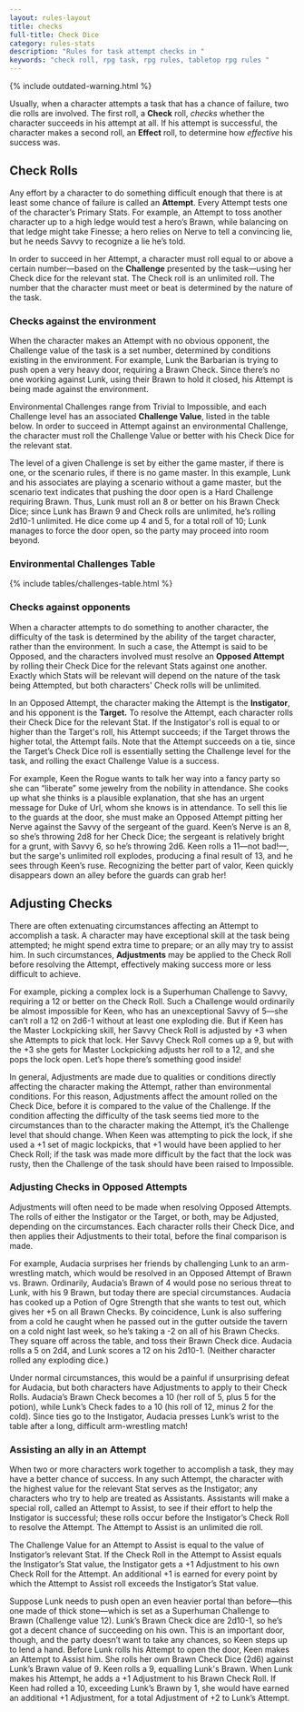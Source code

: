 ```yaml
---
layout: rules-layout
title: checks
full-title: Check Dice
category: rules-stats
description: "Rules for task attempt checks in "
keywords: "check roll, rpg task, rpg rules, tabletop rpg rules "
---
```


{% include outdated-warning.html %}

Usually, when a character attempts a task that has a chance of failure, two die rolls are involved. The first roll, a **Check** roll, _checks_ whether the character succeeds in his attempt at all. If his attempt is successful, the character makes a second roll, an **Effect** roll, to determine how _effective_ his success was.

## Check Rolls
Any effort by a character to do something difficult enough that there is at least some chance of failure is called an **Attempt**. Every Attempt tests one of the character’s Primary Stats. For example, an Attempt to toss another character up to a high ledge would test a hero’s Brawn, while balancing on that ledge might take Finesse; a hero relies on Nerve to tell a convincing lie, but he needs Savvy to recognize a lie he’s told.

In order to succeed in her Attempt, a character must roll equal to or above a certain number&mdash;based on the **Challenge** presented by the task&mdash;using her Check dice for the relevant stat. The Check roll is an unlimited roll. The number that the character must meet or beat is determined by the nature of the task.

### Checks against the environment
When the character makes an Attempt with no obvious opponent, the Challenge value of the task is a set number, determined by conditions existing in the environment. For example, Lunk the Barbarian is trying to push open a very heavy door, requiring a Brawn Check. Since there’s no one working against Lunk, using their Brawn to hold it closed, his Attempt is being made against the environment.

Environmental Challenges range from Trivial to Impossible, and each Challenge level has an associated **Challenge Value**, listed in the table below. In order to succeed in Attempt against an environmental Challenge, the character must roll the Challenge Value or better with his Check Dice for the relevant stat.

The level of a given Challenge is set by either the game master, if there is one, or the scenario rules, if there is no game master. In this example, Lunk and his associates are playing a scenario without a game master, but the scenario text indicates that pushing the door open is a Hard Challenge requiring Brawn. Thus, Lunk must roll an 8 or better on his Brawn Check Dice; since Lunk has Brawn 9 and Check rolls are unlimited, he’s rolling 2d10-1 unlimited. He dice come up 4 and 5, for a total roll of 10; Lunk manages to force the door open, so the party may proceed into room beyond.

### Environmental Challenges Table
{% include tables/challenges-table.html %}

### Checks against opponents
When a character attempts to do something to another character, the difficulty of the task is determined by the ability of the target character, rather than the environment. In such a case, the Attempt is said to be Opposed, and the characters involved must resolve an **Opposed Attempt** by rolling their Check Dice for the relevant Stats against one another. Exactly which Stats will be relevant will depend on the nature of the task being Attempted, but both characters' Check rolls will be unlimited.

In an Opposed Attempt, the character making the Attempt is the **Instigator**, and his opponent is the **Target.** To resolve the Attempt, each character rolls their Check Dice for the relevant Stat. If the Instigator's roll is equal to or higher than the Target's roll, his Attempt succeeds; if the Target throws the higher total, the Attempt fails. Note that the Attempt succeeds on a tie, since the Target’s Check Dice roll is essentially setting the Challenge level for the task, and rolling the exact Challenge Value is a success.

For example, Keen the Rogue wants to talk her way into a fancy party so she can “liberate” some jewelry from the nobility in attendance. She cooks up what she thinks is a plausible explanation, that she has an urgent message for Duke of Url, whom she knows is in attendance. To sell this lie to the guards at the door, she must make an Opposed Attempt pitting her Nerve against the Savvy of the sergeant of the guard. Keen’s Nerve is an 8, so she’s throwing 2d8 for her Check Dice; the sergeant is relatively bright for a grunt, with Savvy 6, so he’s throwing 2d6. Keen rolls a 11&mdash;not bad!&mdash;, but the sarge's unlimited roll explodes, producing a final result of 13, and he sees through Keen’s ruse. Recognizing the better part of valor, Keen quickly disappears down an alley before the guards can grab her!

## Adjusting Checks
There are often extenuating circumstances affecting an Attempt to accomplish a task. A character may have exceptional skill at the task being attempted; he might spend extra time to prepare; or an ally may try to assist him. In such circumstances, **Adjustments** may be applied to the Check Roll before resolving the Attempt, effectively making success more or less difficult to achieve.

For example, picking a complex lock is a Superhuman Challenge to Savvy, requiring a 12 or better on the Check Roll. Such a Challenge would ordinarily be almost impossible for Keen, who has an unexceptional Savvy of 5&mdash;she can’t roll a 12 on 2d6-1 without at least one exploding die. But if Keen has the Master Lockpicking skill, her Savvy Check Roll is adjusted by +3 when she Attempts to pick that lock. Her Savvy Check Roll comes up a 9, but with the +3 she gets for Master Lockpicking adjusts her roll to a 12, and she pops the lock open. Let’s hope there’s something good inside!

In general, Adjustments are made due to qualities or conditions directly affecting the character making the Attempt, rather than environmental conditions. For this reason, Adjustments affect the amount rolled on the Check Dice, before it is compared to the value of the Challenge. If the condition affecting the difficulty of the task seems tied more to the circumstances than to the character making the Attempt, it’s the Challenge level that should change. When Keen was attempting to pick the lock, if she used a +1 set of magic lockpicks, that +1 would have been applied to her Check Roll; if the task was made more difficult by the fact that the lock was rusty, then the Challenge of the task should have been raised to Impossible.

### Adjusting Checks in Opposed Attempts
Adjustments will often need to be made when resolving Opposed Attempts. The rolls of either the Instigator or the Target, or both, may be Adjusted, depending on the circumstances. Each character rolls their Check Dice, and then applies their Adjustments to their total, before the final comparison is made.

For example, Audacia surprises her friends by challenging Lunk to an arm-wrestling match, which would be resolved in an Opposed Attempt of Brawn vs. Brawn. Ordinarily, Audacia’s Brawn of 4 would pose no serious threat to Lunk, with his 9 Brawn, but today there are special circumstances. Audacia has cooked up a Potion of Ogre Strength that she wants to test out, which gives her +5 on all Brawn Checks. By coincidence, Lunk is also suffering from a cold he caught when he passed out in the gutter outside the tavern on a cold night last week, so he’s taking a -2 on all of his Brawn Checks. They square off across the table, and toss their Brawn Check dice. Audacia rolls a 5 on 2d4, and Lunk scores a 12 on his 2d10-1. (Neither character rolled any exploding dice.)

Under normal circumstances, this would be a painful if unsurprising defeat for Audacia, but both characters have Adjustments to apply to their Check Rolls. Audacia’s Brawn Check becomes a 10 (her roll of 5, plus 5 for the potion), while Lunk’s Check fades to a 10 (his roll of 12, minus 2 for the cold). Since ties go to the Instigator, Audacia presses Lunk’s wrist to the table after a long, difficult arm-wrestling match!

### Assisting an ally in an Attempt
When two or more characters work together to accomplish a task, they may have a better chance of success. In any such Attempt, the character with the highest value for the relevant Stat serves as the Instigator; any characters who try to help are treated as Assistants. Assistants will make a special roll, called an Attempt to Assist, to see if their effort to help the Instigator is successful; these rolls occur before the Instigator’s Check Roll to resolve the Attempt. The Attempt to Assist is an unlimited die roll.

The Challenge Value for an Attempt to Assist is equal to the value of Instigator’s relevant Stat. If the Check Roll in the Attempt to Assist equals the Instigator’s Stat value, the Instigator gets a +1 Adjustment to his own Check Roll for the Attempt. An additional +1 is earned for every point by which the Attempt to Assist roll exceeds the Instigator’s Stat value.

Suppose Lunk needs to push open an even heavier portal than before&mdash;this one made of thick stone&mdash;which is set as a Superhuman Challenge to Brawn (Challenge value 12). Lunk’s Brawn Check dice are 2d10-1, so he’s got a decent chance of succeeding on his own. This is an important door, though, and the party doesn’t want to take any chances, so Keen steps up to lend a hand. Before Lunk rolls his Attempt to open the door, Keen makes an Attempt to Assist him. She rolls her own Brawn Check Dice (2d6) against Lunk’s Brawn value of 9. Keen rolls a 9, equalling Lunk's Brawn. When Lunk makes his Attempt, he adds a +1 Adjustment to his Brawn Check Roll. If Keen had rolled a 10, exceeding Lunk’s Brawn by 1, she would have earned an additional +1 Adjustment, for a total Adjustment of +2 to Lunk’s Attempt.
